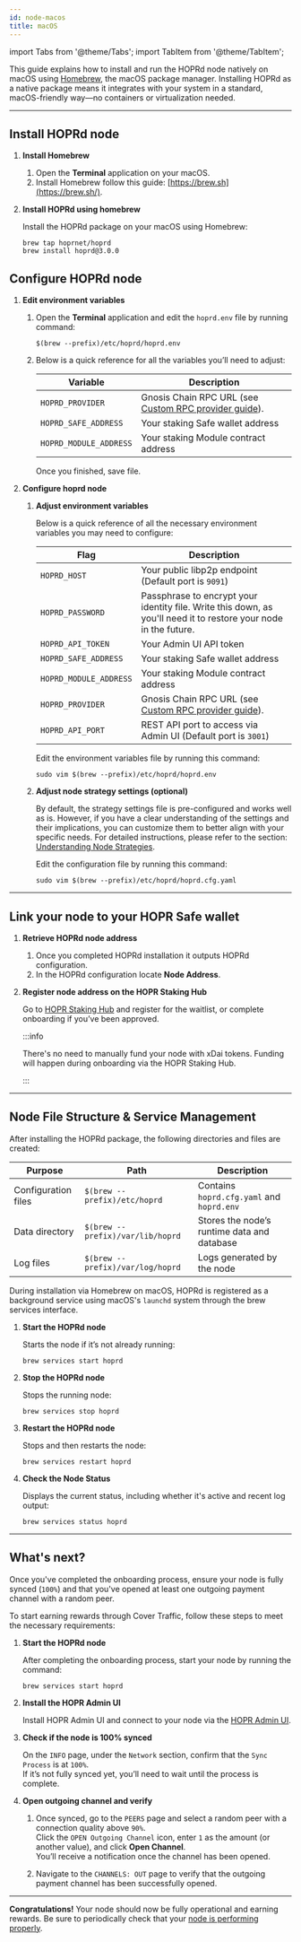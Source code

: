 ```yaml
---
id: node-macos
title: macOS
---
```


import Tabs from '@theme/Tabs';
import TabItem from '@theme/TabItem';

This guide explains how to install and run the HOPRd node natively on macOS using [Homebrew](https://brew.sh), the macOS package manager. Installing HOPRd as a native package means it integrates with your system in a standard, macOS-friendly way—no containers or virtualization needed.

---

## Install HOPRd node

1. **Install Homebrew**

   1. Open the **Terminal** application on your macOS.
   2. Install Homebrew follow this guide: [https://brew.sh](https://brew.sh/).

2. **Install HOPRd using homebrew**

   Install the HOPRd package on your macOS using Homebrew:

   ```
   brew tap hoprnet/hoprd
   brew install hoprd@3.0.0
   ```

## Configure HOPRd node 

1. **Edit environment variables**

   1. Open the **Terminal** application and edit the `hoprd.env` file by running command:
   
      ```
      $(brew --prefix)/etc/hoprd/hoprd.env
      ```

   2. Below is a quick reference for all the variables you’ll need to adjust:
      
      | Variable                     | Description                              |
      | ---------------------------- | ---------------------------------------- |
      | `HOPRD_PROVIDER`      | Gnosis Chain RPC URL (see [Custom RPC provider guide](./custom-rpc-provider.md)).          |
      | `HOPRD_SAFE_ADDRESS`           | Your staking Safe wallet address     |
      | `HOPRD_MODULE_ADDRESS`      | Your staking Module contract address |

      Once you finished, save file.

2. **Configure hoprd node**
   
   1. **Adjust environment variables**

      Below is a quick reference of all the necessary environment variables you may need to configure:

      | Flag                                                        | Description                              |
      | ----------------------------------------------------------- | ---------------------------------------- |
      | `HOPRD_HOST`                            | Your public libp2p endpoint (Default port is `9091`)  |
      | `HOPRD_PASSWORD`                           | Passphrase to encrypt your identity file. Write this down, as you'll need it to restore your node in the future. |
      | `HOPRD_API_TOKEN`                             | Your Admin UI API token                  |
      | `HOPRD_SAFE_ADDRESS`                     | Your staking Safe wallet address         |
      | `HOPRD_MODULE_ADDRESS`                        | Your staking Module contract address     |
      | `HOPRD_PROVIDER`                        | Gnosis Chain RPC URL (see [Custom RPC provider guide](./custom-rpc-provider.md)). |
      | `HOPRD_API_PORT` | REST API port to access via Admin UI (Default port is `3001`)   |

      Edit the environment variables file by running this command:

      ```
      sudo vim $(brew --prefix)/etc/hoprd/hoprd.env
      ```

   2. **Adjust node strategy settings (optional)**

      By default, the strategy settings file is pre-configured and works well as is. However, if you have a clear understanding of the settings and their implications, you can customize them to better align with your specific needs. For detailed instructions, please refer to the section: [Understanding Node Strategies](./manage-node-strategies.md#understanding-node-strategies). 

      Edit the configuration file by running this command:

      ```
      sudo vim $(brew --prefix)/etc/hoprd/hoprd.cfg.yaml
      ```
---

## Link your node to your HOPR Safe wallet

1. **Retrieve HOPRd node address**

   1. Once you completed HOPRd installation it outputs HOPRd configuration.
   2. In the HOPRd configuration locate **Node Address**.

2. **Register node address on the HOPR Staking Hub**

   Go to [HOPR Staking Hub](https://hub.hoprnet.org) and register for the waitlist, or complete onboarding if you’ve been approved.

   :::info

   There's no need to manually fund your node with xDai tokens. Funding will happen during onboarding via the HOPR Staking Hub.

   :::

---

## Node File Structure & Service Management

After installing the HOPRd package, the following directories and files are created:

| **Purpose**         | **Path**                      | **Description**                             |
| ------------------- | ----------------------------- | ------------------------------------------- |
| Configuration files | `$(brew --prefix)/etc/hoprd`     | Contains `hoprd.cfg.yaml` and `hoprd.env`   |
| Data directory      | `$(brew --prefix)/var/lib/hoprd` | Stores the node’s runtime data and database |
| Log files           | `$(brew --prefix)/var/log/hoprd` | Logs generated by the node                  |

During installation via Homebrew on macOS, HOPRd is registered as a background service using macOS's `launchd` system through the brew services interface.  

1. **Start the HOPRd node**

   Starts the node if it’s not already running:

   ```
   brew services start hoprd
   ```

2. **Stop the HOPRd node**

   Stops the running node:

   ```
   brew services stop hoprd
   ```

3. **Restart the HOPRd node**

   Stops and then restarts the node:

   ```
   brew services restart hoprd
   ```

4. **Check the Node Status**

   Displays the current status, including whether it's active and recent log output:

   ```
   brew services status hoprd
   ```

---

## What's next?

Once you've completed the onboarding process, ensure your node is fully synced (`100%`) and that you've opened at least one outgoing payment channel with a random peer.

To start earning rewards through Cover Traffic, follow these steps to meet the necessary requirements:

1. **Start the HOPRd node**

   After completing the onboarding process, start your node by running the command:

   ```
   brew services start hoprd
   ```

2. **Install the HOPR Admin UI** 

   Install HOPR Admin UI and connect to your node via the [HOPR Admin UI](./node-management-admin-ui.md#installing-hopr-admin-ui).

3. **Check if the node is 100% synced**

   On the `INFO` page, under the `Network` section, confirm that the `Sync Process` is at `100%`.  
   If it’s not fully synced yet, you’ll need to wait until the process is complete.

4. **Open outgoing channel and verify**

   1. Once synced, go to the `PEERS` page and select a random peer with a connection quality above `90%`.  
   Click the `OPEN Outgoing Channel` icon, enter `1` as the amount (or another value), and click **Open Channel**.  
   You’ll receive a notification once the channel has been opened.
   
   2. Navigate to the `CHANNELS: OUT` page to verify that the outgoing payment channel has been successfully opened.

---

**Congratulations!** Your node should now be fully operational and earning rewards. Be sure to periodically check that your [node is performing properly](./troubleshooting.md#how-to-check-if-my-node-is-performing-normally).